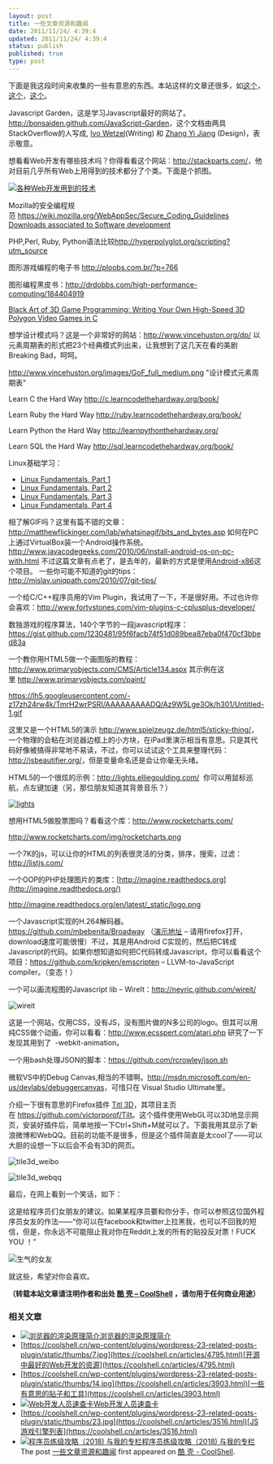 ```yaml
---
layout: post
title: 一些文章资源和趣闻
date: 2011/11/24/ 4:39:4
updated: 2011/11/24/ 4:39:4
status: publish
published: true
type: post
---
```


下面是我这段时间来收集的一些有意思的东西。本站这样的文章还很多，如[这个](https://coolshell.cn/articles/5224.html "一些文章和各种资源")，[这个](https://coolshell.cn/articles/3013.html)，[这个](https://coolshell.cn/articles/3903.html)。


Javascript Garden，这是学习Javascript最好的网站了。<http://bonsaiden.github.com/JavaScript-Garden>，这个文档由两具StackOverflow的人写成, [Ivo Wetzel](http://stackoverflow.com/users/170224/ivo-wetzel)(Writing) 和 [Zhang Yi Jiang](http://stackoverflow.com/users/313758/yi-jiang) (Design)，表示敬意。


想看看Web开发有哪些技术吗？你得看看这个网站：<http://stackparts.com/>，他对目前几乎所有Web上用得到的技术都分了个类。下面是个抓图。


[![](../wp-content/uploads/2011/11/stackparts.com_.png "各种Web开发用到的技术")](http://stackparts.com)


Mozilla的安全编程规范 <https://wiki.mozilla.org/WebAppSec/Secure_Coding_Guidelines> [Downloads associated to Software development](http://research.microsoft.com/apps/dp/sq.aspx?a=47204&sq=dl#a=!77148!80820!132314!81593!77135!103269!77072!138731!77112!131133!149403!77128!78088!143130!77023!139171!138997!141118&p=1&ps=36)


PHP,Perl, Ruby, Python语法比较<http://hyperpolyglot.org/scripting?utm_source>



图形游戏编程的电子书 <http://ploobs.com.br/?p=766>


图形编程黑皮书：<http://drdobbs.com/high-performance-computing/184404919>


[Black Art of 3D Game Programming: Writing Your Own High-Speed 3D Polygon Video Games in C](http://www.dpfiles.com/dpfileswiki/index.php?title=Black_Art_of_3D_Game_Programming:_Writing_Your_Own_High-Speed_3D_Polygon_Video_Games_in_C)


想学设计模式吗？这是一个非常好的网站：<http://www.vincehuston.org/dp/> 以元素周期表的形式把23个经典模式列出来，让我想到了这几天在看的美剧Breaking Bad，呵呵。


http://www.vincehuston.org/images/GoF_full_medium.png "设计模式元素周期表"


Learn C the Hard Way <http://c.learncodethehardway.org/book/>


Learn Ruby the Hard Way <http://ruby.learncodethehardway.org/book/>


Learn Python the Hard Way <http://learnpythonthehardway.org/>


Learn SQL the Hard Way <http://sql.learncodethehardway.org/book/>


Linux基础学习：


* [Linux Fundamentals, Part 1](http://www.funtoo.org/wiki/Linux_Fundamentals,_Part_1 "Linux Fundamentals, Part 2")
* [Linux Fundamentals, Part 2](http://www.funtoo.org/wiki/Linux_Fundamentals,_Part_2 "Linux Fundamentals, Part 2")
* [Linux Fundamentals, Part 3](http://www.funtoo.org/wiki/Linux_Fundamentals,_Part_3 "Linux Fundamentals, Part 3")
* [Linux Fundamentals, Part 4](http://www.funtoo.org/wiki/Linux_Fundamentals,_Part_4 "Linux Fundamentals, Part 4")


相了解GIF吗？这里有篇不错的文章：<http://matthewflickinger.com/lab/whatsinagif/bits_and_bytes.asp>
如何在PC上通过VirtualBox装一个Android操作系统。 <http://www.javacodegeeks.com/2010/06/install-android-os-on-pc-with.html> 不过这篇文章有点老了，是去年的，最新的方式是使用[Android-x86](http://www.android-x86.org/)这个项目。
一些你可能不知道的git的tips：<http://mislav.uniqpath.com/2010/07/git-tips/>


一个给C/C++程序员用的Vim Plugin，我试用了一下，不是很好用。不过也许你会喜欢：<http://www.fortystones.com/vim-plugins-c-cplusplus-developer/>


数独游戏的程序算法，140个字节的一段javascript程序： <https://gist.github.com/1230481/95f6facb74f51d089bea87eba0f470cf3bbed83a>


一个教你用HTML5做一个画图版的教程：<http://www.primaryobjects.com/CMS/Article134.aspx> 其示例在这里 <http://www.primaryobjects.com/paint/>


https://lh5.googleusercontent.com/-z17zh24rw4k/TmrH2wrPSRI/AAAAAAAAADQ/Az9W5Lge3Ok/h301/Untitled-1.gif


这里又是一个HTML5的演示 <http://www.spielzeugz.de/html5/sticky-thing/>，一个物理的会粘在浏览器边框上的小方块，在iPad里演示相当有意思。只是其代码好像被搞得非常地不易读，不过，你可以试试这个工具来整理代码：<http://jsbeautifier.org/>，但是变量命名还是会让你毫无头绪。


HTML5的一个很炫的示例：<http://lights.elliegoulding.com/>  你可以用鼠标巡航，点左键加速（另，那位朋友知道其背景音乐？）


[![](../wp-content/uploads/2011/11/lights.jpg "lights")](http://lights.elliegoulding.com/)


想用HTML5做股票图吗？看看这个库：<http://www.rocketcharts.com/>



http://www.rocketcharts.com/img/rocketcharts.png

一个7K的js，可以让你的HTML的列表很灵活的分类，排序，搜索，过滤：<http://listjs.com/>


一个OOP的PHP处理图片的类库：[http://imagine.readthedocs.org](http://imagine.readthedocs.org/)


http://imagine.readthedocs.org/en/latest/_static/logo.png


一个Javascript实现的H.264解码器。<https://github.com/mbebenita/Broadway> （[演示地址](http://mbebenita.github.com/Broadway/broadway.html) – 请用firefox打开，download速度可能很慢）不过，其是用Android C实现的，然后把C转成Javascript的代码。如果你想知道如何把C代码转成Javascript，你可以看看这个项目：<https://github.com/kripken/emscripten> – LLVM-to-JavaScript compiler。（变态！）


一个可以画流程图的Javascript lib – WireIt：<http://neyric.github.com/wireit/>


![](../wp-content/uploads/2011/11/wireit.png "wireit")


这是一个网站，仅用CSS，没有JS，没有图片做的N多公司的logo。但其可以用纯CSS做个动画，你可以看看：<http://www.ecsspert.com/atari.php> 研究了一下发现其用到了  -webkit-animation。


一个用bash处理JSON的脚本：<https://github.com/rcrowley/json.sh>


微软VS中的Debug Canvas,相当的不错啊。<http://msdn.microsoft.com/en-us/devlabs/debuggercanvas>，可惜只在 Visual Studio Ultimate里。


介绍一下很有意思的Firefox插件 [Titl 3D](https://addons.mozilla.org/en-US/firefox/addon/tilt/)，其项目主页在 <https://github.com/victorporof/Tilt>。这个插件使用WebGL可以3D地显示网页，安装好插件后，简单地按一下Ctrl+Shift+M就可以了。下面我用其显示了新浪微博和WebQQ。目前的功能不是很多，但是这个插件简直是太cool了——可以大胆的设想一下以后会不会有3D的网页。


![](../wp-content/uploads/2011/11/tile3d_weibo.png "tile3d_weibo")


![](../wp-content/uploads/2011/11/tile3d_webqq.png "tile3d_webqq")


最后，在网上看到一个笑话，如下：


这是给程序员们女朋友的建议。如果某程序员要和你分手，你可以参照这位国外程序员女友的作法——“你可以在facebook和twitter上拉黑我，也可以不回我的短信，但是，你永远不可能阻止我对你在Reddit上发的所有的贴投反对票！FUCK YOU ！”


![](../wp-content/uploads/2011/11/1z2qalh.png "生气的女友")


就这些，希望对你会喜欢。



**（转载本站文章请注明作者和出处 [酷 壳 – CoolShell](https://coolshell.cn/) ，请勿用于任何商业用途）**



### 相关文章

* [![浏览器的渲染原理简介](../wp-content/uploads/2013/05/Render-Process-150x150.jpg)](https://coolshell.cn/articles/9666.html)[浏览器的渲染原理简介](https://coolshell.cn/articles/9666.html)
* [https://coolshell.cn/wp-content/plugins/wordpress-23-related-posts-plugin/static/thumbs/7.jpg](https://coolshell.cn/articles/4795.html)[开源中最好的Web开发的资源](https://coolshell.cn/articles/4795.html)
* [https://coolshell.cn/wp-content/plugins/wordpress-23-related-posts-plugin/static/thumbs/14.jpg](https://coolshell.cn/articles/3903.html)[一些有意思的贴子和工具](https://coolshell.cn/articles/3903.html)
* [![Web开发人员速查卡](../wp-content/uploads/2011/02/1128-150x150.jpg)](https://coolshell.cn/articles/3684.html)[Web开发人员速查卡](https://coolshell.cn/articles/3684.html)
* [https://coolshell.cn/wp-content/plugins/wordpress-23-related-posts-plugin/static/thumbs/23.jpg](https://coolshell.cn/articles/3516.html)[JS游戏引擎列表](https://coolshell.cn/articles/3516.html)
* [![程序员练级攻略（2018)  与我的专栏](../wp-content/uploads/2018/05/300x262-150x150.jpg)](https://coolshell.cn/articles/18360.html)[程序员练级攻略（2018) 与我的专栏](https://coolshell.cn/articles/18360.html)
The post [一些文章资源和趣闻](https://coolshell.cn/articles/5537.html) first appeared on [酷 壳 - CoolShell](https://coolshell.cn).